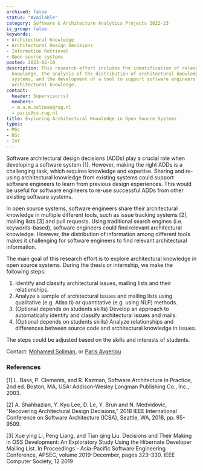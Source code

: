 ```yaml
---
archived: false
status: "Available"
category: Software & Architecture Analytics Projects 2022-23
is_group: false
keywords:
- Architectural Knowledge
- Architectural Design Decisions
- Information Retrieval
- Open source systems
posted: 2023-02-10
description: This research effort includes the identification of relevant architectural
  knowledge, the analysis of the distribution of architectural knowledge in open source
  systems, and the development of a tool to support software engineers to find relevant
  architectural knowledge.
contact:
  header: Supervisor(s)
  members:
  - m.a.m.soliman@rug.nl
  - paris@cs.rug.nl
title: Exploring Architectural Knowledge in Open Source Systems
types:
- MSc
- BSc
- Int
---
```


Software architectural design decisions (ADDs) play a crucial role when developing a software system [1]. However, making the right ADDs is a challenging task, which requires knowledge and expertise. Sharing and re-using architectural knowledge from existing systems could support software engineers to learn from previous design experiences. This would be useful for software engineers to re-use successful ADDs from other existing software systems.

In open source systems, software engineers share their architectural knowledge in multiple different tools, such as issue tracking systems [2], mailing lists [3] and pull requests. Using traditional search engines (i.e. keywords-based), software engineers could find relevant architectural knowledge. However, the distribution of information among different tools makes it challenging for software engineers to find relevant architectural information.

The main goal of this research effort is to explore architectural knowledge in open source systems. During the thesis or internship, we make the following steps:

1. Identify and classify architectural issues, mailing lists and their relationships.
2. Analyze a sample of architectural issues and mailing lists using qualitative (e.g. Atlas.ti) or quantitative (e.g. using NLP) methods.
3. (Optional depends on students skills) Develop an approach to automatically identify and classify architectural issues and mails.
4. (Optional depends on students skills) Analyze relationships and differences between source code and architectural knowledge in issues.

The steps could be adjusted based on the skills and interests of students.

Contact: [Mohamed Soliman](m.a.m.soliman@rug.nl), or [Paris Avgeriou](p.avgeriou@rug.nl)

### References

[1] L. Bass, P. Clements, and R. Kazman, Software Architecture in Practice, 2nd ed. Boston, MA, USA: Addison-Wesley Longman Publishing Co., Inc., 2003.

[2] A. Shahbazian, Y. Kyu Lee, D. Le, Y. Brun and N. Medvidovic, "Recovering Architectural Design Decisions," 2018 IEEE International Conference on Software Architecture (ICSA), Seattle, WA, 2018, pp. 95-9509.

[3] Xue ying Li, Peng Liang, and Tian qing Liu. Decisions and Their Making in OSS Development: An Exploratory Study Using the Hibernate Developer Mailing List. In Proceedings - Asia-Pacific Software Engineering Conference, APSEC, volume 2019-December, pages 323–330. IEEE Computer Society, 12 2019
